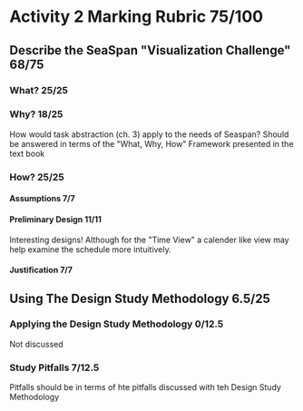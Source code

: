 # Activity 2 Marking Rubric  75/100

## Describe the SeaSpan "Visualization Challenge"  68/75

### What?  25/25

### Why?  18/25
How would task abstraction (ch. 3) apply to the needs of Seaspan? Should be answered in terms of the "What, Why, How" Framework presented in the text book 

### How?  25/25

#### Assumptions  7/7

#### Preliminary Design  11/11
Interesting designs!  Although for the "Time View" a calender like view may help examine the schedule more intuitively. 

#### Justification  7/7

## Using The Design Study Methodology  6.5/25

### Applying the Design Study Methodology  0/12.5
Not discussed

### Study Pitfalls  7/12.5
Pitfalls should be in terms of hte pitfalls discussed with teh Design Study Methodology
